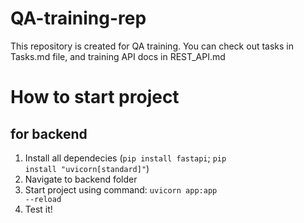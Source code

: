 # QA-training-rep

This repository is created for QA training. You can check out tasks in Tasks.md file, and training API docs in REST_API.md

# How to start project

## for backend

1. Install all dependecies (<code>pip install fastapi</code>; <code>pip install "uvicorn[standard]"</code>)
2. Navigate to backend folder
3. Start project using command: <code>uvicorn app:app --reload</code>
4. Test it!




